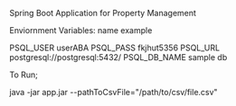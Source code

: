 Spring Boot Application for Property Management

Enviornment Variables:
name			example

PSQL_USER		userABA
PSQL_PASS		fkjhut5356
PSQL_URL		postgresql://postgresql:5432/
PSQL_DB_NAME		sample db


To Run;

java -jar app.jar --pathToCsvFile="/path/to/csv/file.csv"

